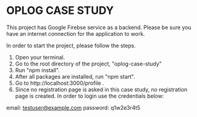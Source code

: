 # OPLOG CASE STUDY

This project has Google Firebse service as a backend. Please be sure you have an internet connection for the application to work.

In order to start the project, please follow the steps.

1. Open your terminal.
2. Go to the root directory of the project, "oplog-case-study"
3. Run "npm install".
4. After all packages are installed, run "npm start".
5. Go to http://localhost:3000/profile .
6. Since no registration page is asked in this case study, no registration page is created. In order to login use the credentials below:

email: testuser@example.com
password: q1w2e3r4t5
